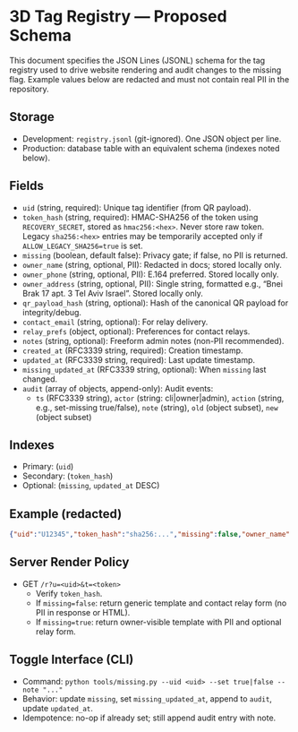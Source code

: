# 3D Tag Registry — Proposed Schema

This document specifies the JSON Lines (JSONL) schema for the tag registry used to drive website rendering and audit changes to the missing flag. Example values below are redacted and must not contain real PII in the repository.

## Storage
- Development: `registry.jsonl` (git-ignored). One JSON object per line.
- Production: database table with an equivalent schema (indexes noted below).

## Fields
- `uid` (string, required): Unique tag identifier (from QR payload).
- `token_hash` (string, required): HMAC-SHA256 of the token using `RECOVERY_SECRET`, stored as `hmac256:<hex>`. Never store raw token. Legacy `sha256:<hex>` entries may be temporarily accepted only if `ALLOW_LEGACY_SHA256=true` is set.
- `missing` (boolean, default false): Privacy gate; if false, no PII is returned.
- `owner_name` (string, optional, PII): Redacted in docs; stored locally only.
- `owner_phone` (string, optional, PII): E.164 preferred. Stored locally only.
- `owner_address` (string, optional, PII): Single string, formatted e.g., “Bnei Brak 17 apt. 3 Tel Aviv Israel”. Stored locally only.
- `qr_payload_hash` (string, optional): Hash of the canonical QR payload for integrity/debug.
- `contact_email` (string, optional): For relay delivery.
- `relay_prefs` (object, optional): Preferences for contact relays.
- `notes` (string, optional): Freeform admin notes (non-PII recommended).
- `created_at` (RFC3339 string, required): Creation timestamp.
- `updated_at` (RFC3339 string, required): Last update timestamp.
- `missing_updated_at` (RFC3339 string, optional): When `missing` last changed.
- `audit` (array of objects, append-only): Audit events:
  - `ts` (RFC3339 string), `actor` (string: cli|owner|admin), `action` (string, e.g., set-missing true/false), `note` (string), `old` (object subset), `new` (object subset)

## Indexes
- Primary: (`uid`)
- Secondary: (`token_hash`)
- Optional: (`missing`, `updated_at` DESC)

## Example (redacted)
```json
{"uid":"U12345","token_hash":"sha256:...","missing":false,"owner_name":"[REDACTED]","owner_phone":"[REDACTED]","owner_address":"[REDACTED]","qr_payload_hash":"sha256:...","created_at":"2025-08-27T12:00:00Z","updated_at":"2025-08-27T12:00:00Z","audit":[]}
```

## Server Render Policy
- GET `/r?u=<uid>&t=<token>`
  - Verify `token_hash`.
  - If `missing=false`: return generic template and contact relay form (no PII in response or HTML).
  - If `missing=true`: return owner-visible template with PII and optional relay form.

## Toggle Interface (CLI)
- Command: `python tools/missing.py --uid <uid> --set true|false --note "..."`
- Behavior: update `missing`, set `missing_updated_at`, append to `audit`, update `updated_at`.
- Idempotence: no-op if already set; still append audit entry with note.
